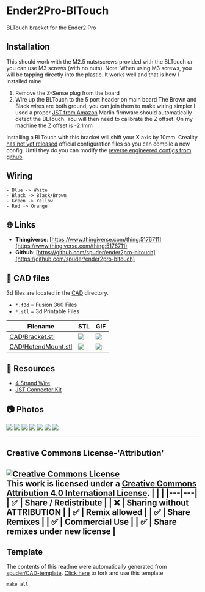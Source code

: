 
# Ender2Pro-BlTouch
BLTouch bracket for the Ender2 Pro

## Installation

This should work with the M2.5 nuts/screws provided with the BLTouch _or_ you can use M3 screws (with no nuts).
Note: When using M3 screws, you will be tapping directly into the plastic. It works well and that is how I installed mine

1. Remove the Z-Sense plug from the board
1. Wire up the BLTouch to the 5 port header on main board
  The Brown and Black wires are both ground, you can join them to make wiring simpler
  I used a proper [JST from Amazon](https://www.amazon.com/dp/B06ZZ45G7G/ref=cm_sw_em_r_mt_dp_CYFAK1BVFZH8YKFFS9SW?_encoding=UTF8&psc=1)
Marlin firmware should automatically detect the BLTouch.
You will then need to calibrate the Z offset. On my machine the Z offset is -2.1mm 

Installing a BLTouch with this bracket will shift your X axis by 10mm. 
Creality [has not yet released](https://github.com/Creality3DPrinting/Ender-3/issues/76) official configuration files so you can compile a new config. 
Until they do you can modify the [reverse engineered configs from github](https://github.com/MarlinFirmware/Configurations/pull/633/files)

## Wiring
```
- Blue -> White
- Black -> Black/Brown
- Green -> Yellow
- Red -> Orange
```



## :globe_with_meridians: Links



- **Thingiverse**: [https://www.thingiverse.com/thing:5176711](https://www.thingiverse.com/thing:5176711)
- **Github**: [https://github.com/spuder/ender2pro-bltouch](https://github.com/spuder/ender2pro-bltouch)

## :triangular_ruler: CAD files

3d files are located in the [CAD](./CAD) directory.
- `*.f3d` = Fusion 360 Files
- `*.stl` = 3d Printable Files

| Filename | STL | GIF | 
| --- | --- | --- | 
| [CAD/Bracket.stl](./CAD%2FBracket.stl) | ![](./CAD%2FBracket.png) | ![](./CAD%2FBracket.gif) | 
| [CAD/HotendMount.stl](./CAD%2FHotendMount.stl) | ![](./CAD%2FHotendMount.png) | ![](./CAD%2FHotendMount.gif) | 

## :notebook: Resources
- [4 Strand Wire](https://www.amazon.com/dp/B08JTZCJV1/ref=cm_sw_em_r_mt_dp_DV2TDB4MEC2DQNAGB2SA?_encoding=UTF8&psc=1)
- [JST Connector Kit](https://www.amazon.com/dp/B06ZZ45G7G/ref=cm_sw_em_r_mt_dp_CYFAK1BVFZH8YKFFS9SW?_encoding=UTF8&psc=1)

## :camera: Photos
![](photos%2FIMG_2819.jpeg)
![](photos%2FIMG_0961.jpeg)
![](photos%2FHotend%20Assembly%20v9.png)
![](photos%2FIMG_0964.jpeg)
![](photos%2FScreen%20Shot%202021-12-28%20at%2012.08.38%20AM.png)
![](photos%2Fcropped)
![](photos%2FIMG_0962.jpeg)

---


## Creative Commons License-'Attribution'
<a rel="license" href="http://creativecommons.org/licenses/by/4.0/"><img alt="Creative Commons License" style="border-width:0" src="https://i.creativecommons.org/l/by/4.0/88x31.png" /></a><br />This work is licensed under a <a rel="license" href="http://creativecommons.org/licenses/by/4.0/">Creative Commons Attribution 4.0 International License</a>.
|  |  | 
|---|---|
| :white_check_mark: | Share / Redistribute | 
| :x: | Sharing without ATTRIBUTION |
| :white_check_mark: | Remix allowed | 
| :white_check_mark: | Share Remixes | 
| :white_check_mark: | Commercial Use | 
| :white_check_mark: | Share remixes under new license | 
---
## Template
The contents of this readme were automatically generated from [spuder/CAD-template](https://github.com/spuder/CAD-template). 
[Click here](https://github.com/spuder/CAD-template/generate) to fork and use this template

```
make all
```